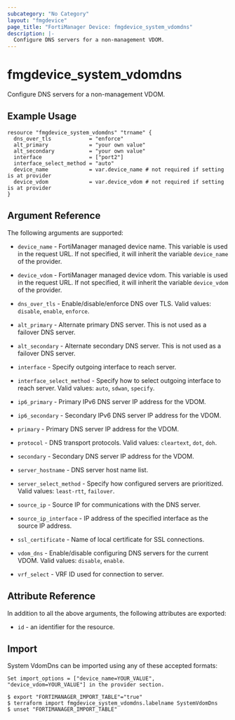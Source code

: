 ```yaml
---
subcategory: "No Category"
layout: "fmgdevice"
page_title: "FortiManager Device: fmgdevice_system_vdomdns"
description: |-
  Configure DNS servers for a non-management VDOM.
---
```


# fmgdevice_system_vdomdns
Configure DNS servers for a non-management VDOM.

## Example Usage

```hcl
resource "fmgdevice_system_vdomdns" "trname" {
  dns_over_tls            = "enforce"
  alt_primary             = "your own value"
  alt_secondary           = "your own value"
  interface               = ["port2"]
  interface_select_method = "auto"
  device_name             = var.device_name # not required if setting is at provider
  device_vdom             = var.device_vdom # not required if setting is at provider
}
```

## Argument Reference


The following arguments are supported:

* `device_name` - FortiManager managed device name. This variable is used in the request URL. If not specified, it will inherit the variable `device_name` of the provider.
* `device_vdom` - FortiManager managed device vdom. This variable is used in the request URL. If not specified, it will inherit the variable `device_vdom` of the provider.

* `dns_over_tls` - Enable/disable/enforce DNS over TLS. Valid values: `disable`, `enable`, `enforce`.

* `alt_primary` - Alternate primary DNS server. This is not used as a failover DNS server.
* `alt_secondary` - Alternate secondary DNS server. This is not used as a failover DNS server.
* `interface` - Specify outgoing interface to reach server.
* `interface_select_method` - Specify how to select outgoing interface to reach server. Valid values: `auto`, `sdwan`, `specify`.

* `ip6_primary` - Primary IPv6 DNS server IP address for the VDOM.
* `ip6_secondary` - Secondary IPv6 DNS server IP address for the VDOM.
* `primary` - Primary DNS server IP address for the VDOM.
* `protocol` - DNS transport protocols. Valid values: `cleartext`, `dot`, `doh`.

* `secondary` - Secondary DNS server IP address for the VDOM.
* `server_hostname` - DNS server host name list.
* `server_select_method` - Specify how configured servers are prioritized. Valid values: `least-rtt`, `failover`.

* `source_ip` - Source IP for communications with the DNS server.
* `source_ip_interface` - IP address of the specified interface as the source IP address.
* `ssl_certificate` - Name of local certificate for SSL connections.
* `vdom_dns` - Enable/disable configuring DNS servers for the current VDOM. Valid values: `disable`, `enable`.

* `vrf_select` - VRF ID used for connection to server.


## Attribute Reference

In addition to all the above arguments, the following attributes are exported:
* `id` - an identifier for the resource.

## Import

System VdomDns can be imported using any of these accepted formats:
```
Set import_options = ["device_name=YOUR_VALUE", "device_vdom=YOUR_VALUE"] in the provider section.

$ export "FORTIMANAGER_IMPORT_TABLE"="true"
$ terraform import fmgdevice_system_vdomdns.labelname SystemVdomDns
$ unset "FORTIMANAGER_IMPORT_TABLE"
```

